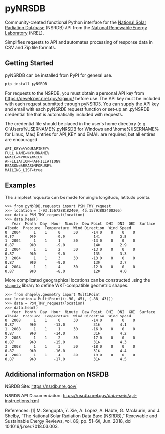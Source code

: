 # pyNRSDB
Community-created functional Python interface for the [National Solar Radiation Database](https://nsrdb.nrel.gov/) (NSRDB) API from the [National Renewable Energy Laboratory](https://www.nrel.gov/) (NREL).

Simplifies requests to API and automates processing of response data in CSV and Zip file formats.

## Getting Started
pyNSRDB can be installed from PyPI for general use.

```
pip install pyNSRDB
```

For requests to the NSRDB, you must obtain a personal API key from https://developer.nrel.gov/signup/ before use.
The API key must be included with each request submitted through pyNSRDB.
You can supply the API key and email with each pyNSRDB request function or set-up an .pyNSRDB credential file that is automatically included with requests.

The credential file should be placed in the user's home directory (e.g. C:\Users\%USERNAME%\.pyNRSDB for Windows and \home\%USERNAME% for Linux, Mac)
Entries for API_KEY and EMAIL are required, but all entires are encouraged

```
API_KEY=%YOURAPIKEY%
FULL_NAME=%YOURNAME%
EMAIL=%YOUREMAIL%
AFFILIATION=%AFFILIATION%
REASON=%REASONFORUSE%
MAILING_LIST=true
```

## Examples

The simplest requests can be made for single longitude, latitude points.

```jupyter
>>> from pyNSRDB.requests import PSM_TMY_request
>>> location = (-93.1567288182409, 45.15793882400205)
>>> data = PSM_TMY_request(location)
>>> data.head()
   Year  Month  Day  Hour  Minute  Dew Point  DHI  DNI  GHI  Surface Albedo  Pressure  Temperature  Wind Direction  Wind Speed
0  2004      1    1     0      30      -14.0    0    0    0            0.87       980         -9.0             141         2.5
1  2004      1    1     1      30      -13.0    0    0    0            0.87       980         -9.0             140         2.9
2  2004      1    1     2      30      -13.0    0    0    0            0.87       980         -9.0             135         3.3
3  2004      1    1     3      30      -13.0    0    0    0            0.87       980         -9.0             130         3.7
4  2004      1    1     4      30      -12.0    0    0    0            0.87       980         -8.0             120         4.0
```

More complicated geographical locations can be constructed using the [`shapely`](https://shapely.readthedocs.io/en/stable/manual.html) library to define WKT-compatible geometric shapes.

```jupyter
>>> from shapely.geometry import MultiPoint
>>> location = MultiPoint(((-90, 45), (-88, 43)))
>>> data = PSM_TMY_request(location)
>>> data.head()
   Year  Month  Day  Hour  Minute  Dew Point  DHI  DNI  GHI  Surface Albedo  Pressure  Temperature  Wind Direction  Wind Speed
0  2008      1    1     0      30      -14.0    0    0    0            0.87       960        -13.0             316         4.1
1  2008      1    1     1      30      -16.0    0    0    0            0.87       960        -14.0             316         4.2
2  2008      1    1     2      30      -17.0    0    0    0            0.87       960        -15.0             316         4.3
3  2008      1    1     3      30      -18.0    0    0    0            0.87       960        -16.0             316         4.4
4  2008      1    1     4      30      -19.0    0    0    0            0.87       960        -17.0             316         4.5
```

## Additional information on NSRDB

NSRDB Site: https://nsrdb.nrel.gov/

NSRDB API Documentation: https://nsrdb.nrel.gov/data-sets/api-instructions.html

References:
[1] M. Sengupta, Y. Xie, A. Lopez, A. Habte, G. Maclaurin, and J. Shelby, “The National Solar Radiation Data Base (NSRDB),” Renewable and Sustainable Energy Reviews, vol. 89, pp. 51–60, Jun. 2018, doi: 10.1016/j.rser.2018.03.003.
